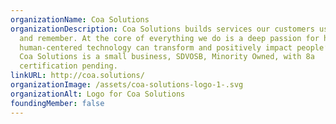 ```yaml
---
organizationName: Coa Solutions
organizationDescription: Coa Solutions builds services our customers use, love,
  and remember. At the core of everything we do is a deep passion for how
  human-centered technology can transform and positively impact people’s lives.
  Coa Solutions is a small business, SDVOSB, Minority Owned, with 8a
  certification pending.
linkURL: http://coa.solutions/
organizationImage: /assets/coa-solutions-logo-1-.svg
organizationAlt: Logo for Coa Solutions
foundingMember: false
---
```

